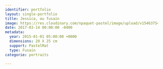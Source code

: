 ```yaml
---
identifier: portfolio
layout: single-portfolio
title: Jessica, au fusain
image: https://res.cloudinary.com/npaquet-pastel/image/upload/v1546375488/Jessica-les-jours-d%C3%A9t%C3%A9-fusain-20-X-25-cm-2013.jpg
date: 2017-03-14 00:00:00 -0400
metadata:
  year: 2015-01-01 05:00:00 +0000
  dimensions: 20 X 25 cm
  support: PastelMat
  type: Fusain
categorie: portraits

---
```


